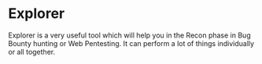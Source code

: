 # Explorer
Explorer is a very useful tool which will help you in the Recon phase in Bug Bounty hunting or Web Pentesting. It can perform a lot of things individually or all together. 
